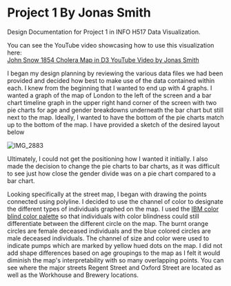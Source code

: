 # Project 1 By Jonas Smith 
Design Documentation for Project 1 in INFO H517 Data Visualization. <br />

You can see the YouTube video showcasing how to use this visualization here: <br />
[John Snow 1854 Cholera Map in D3 YouTube Video by Jonas Smith](https://youtu.be/zA9nTEFmsqs)

I began my design planning by reviewing the various data files we had been provided and decided how best to make use of the data contained within each. I knew from the beginning that I wanted to end up with 4 graphs. I wanted a graph of the map of London to the left of the screen and a bar chart timeline graph in the upper right hand corner of the screen with two pie charts for age and gender breakdowns underneath the bar chart but still next to the map. Ideally, I wanted to have the bottom of the pie charts match up to the bottom of the map. I have provided a sketch of the desired layout below <br />

![IMG_2883](https://user-images.githubusercontent.com/54475489/155890763-854c2070-8feb-4aa5-b10c-4453f172d86b.jpeg)

Ultimately, I could not get the positioning how I wanted it initially. I also made the decision to change the pie charts to bar charts, as it was difficult to see just how close the gender divide was on a pie chart compared to a bar chart. <br />

Looking specifically at the street map, I began with drawing the points connected using polyline. I decided to use the channel of color to designate the different types of individuals graphed on the map. I used the [IBM color blind color palette](https://davidmathlogic.com/colorblind/#%23648FFF-%23785EF0-%23DC267F-%23FE6100-%23FFB000) so that individuals with color blindness could still differentiate between the different circle on the map. The burnt orange circles are female deceased individuals and the blue colored circles are male deceased individuals. The channel of size and color were used to indicate pumps which are marked by yellow hued dots on the map. I did not add shape differences based on age groupings to the map as I felt it would diminish the map's interpretability with so many overlapping points. You can see where the major streets Regent Street and Oxford Street are located as well as the Workhouse and Brewery locations. 

